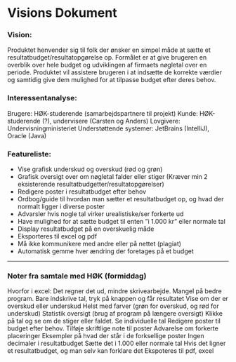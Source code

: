 # Visions Dokument

### Vision:
Produktet henvender sig til folk der ønsker en simpel måde at sætte et resultatbudget/resultatopgørelse op. Formålet er at give brugeren en overblik over hele budget og udviklingen af firmaets nøgletal over en periode. Produktet vil assistere brugeren i at indsætte de korrekte værdier og samtidig give dem mulighed for at tilpasse budget efter deres behov.

### Interessentanalyse:
Brugere: HØK-studerende (samarbejdspartnere til projekt)
Kunde: HØK-studerende (?), undervisere (Carsten og Anders)
Lovgivere: Undervisningministeriet
Understøttende systemer: JetBrains (IntelliJ), Oracle (Java)

### Featureliste:
-	Vise grafisk underskud og overskud (rød og grøn)
-	Grafisk oversigt over om nøgletal falder eller stiger (Kræver min 2 eksisterende resultatbudgetter/resultatopgørelser)
-	Redigere poster i resultatbudget efter behov
-	Ordbog/guide til hvordan man sætter et resultatbudget op, og hvad der normalt ligger i diverse poster
-	Advarsler hvis nogle tal virker urealistiske/ser forkerte ud
-	Have mulighed for at sætte budget til enten ”i 1.000 kr” eller normale tal
-	Display resultatbudget på en overskuelig måde
-	Eksporteres til excel og pdf
-	Må ikke kommunikere med andre eller på nettet (plagiat)
-	Automatisk gemme hver ændring der foretages på et budget 
 
-----------------------------------------------------------------------------------------------------------------------------------------------------------------

### Noter fra samtale med HØK (formiddag)
Hvorfor i excel: Det regner det ud, mindre skrivearbejde. Mangel på bedre program.
Bare indskrive tal, tryk på knappen og får resultatet
Vise om der er overskud eller underskud
Helst med farver (grøn for overskud, og rød for underskud)
Statistik oversigt (brug af program på længere oversigt)
Klikke på tal og se om de stiger eller faldet. Se individuelle tal
Redigere poster til budget efter behov.
Tilføje skriftlige note til poster
Advarelse om forkerte placeringer
Eksempler på hvad der står i de forksellige poster
Ingen decimaler i resultatbudget
Sætte det i 1.000 eller normale tal
Hvis det ligner et resultatbudget, og man selv kan forklare det
Ekspoteres til pdf, excel
